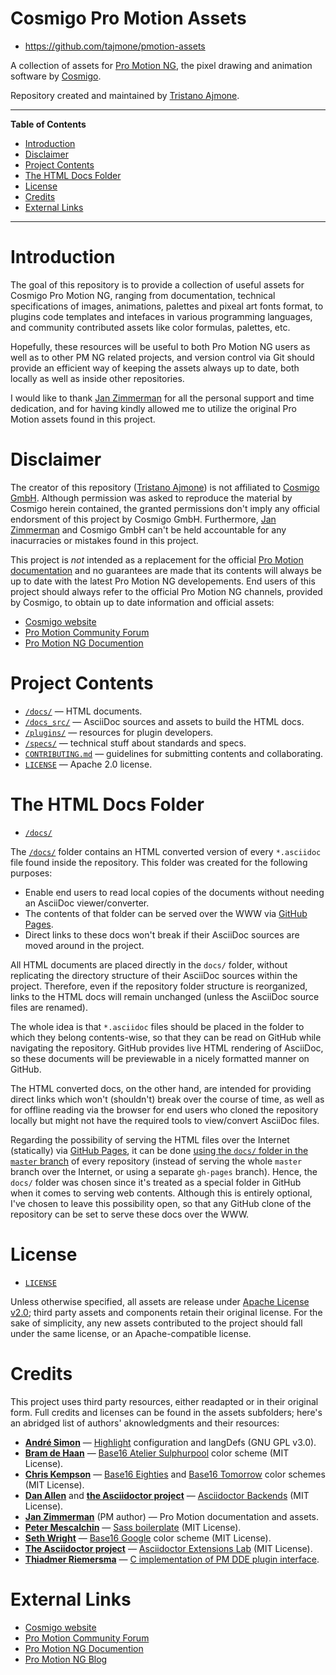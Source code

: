 # Cosmigo Pro Motion Assets

- https://github.com/tajmone/pmotion-assets

A collection of assets for [Pro Motion NG], the pixel drawing and animation software by [Cosmigo].

Repository created and maintained by [Tristano Ajmone].


-----

**Table of Contents**

<!-- MarkdownTOC autolink="true" bracket="round" autoanchor="false" lowercase="only_ascii" uri_encoding="true" levels="1,2,3" -->

- [Introduction](#introduction)
- [Disclaimer](#disclaimer)
- [Project Contents](#project-contents)
- [The HTML Docs Folder](#the-html-docs-folder)
- [License](#license)
- [Credits](#credits)
- [External Links](#external-links)

<!-- /MarkdownTOC -->

-----

# Introduction

The goal of this repository is to provide a collection of useful assets for Cosmigo Pro Motion NG, ranging from documentation, technical specifications of images, animations, palettes and pixeal art fonts format, to plugins code templates and intefaces in various programming languages, and community contributed assets like color formulas, palettes, etc.

Hopefully, these resources will be useful to both Pro Motion NG users as well as to other PM NG related projects, and version control via Git should provide an efficient way of keeping the assets always up to date, both locally as well as inside other repositories.

I would like to thank [Jan Zimmerman] for all the personal support and time dedication, and for having kindly allowed me to utilize the original Pro Motion assets found in this project.


# Disclaimer

The creator of this repository ([Tristano Ajmone]) is not affiliated to [Cosmigo GmbH]. Although permission was asked to reproduce the material by Cosmigo herein contained, the granted permissions don't imply any official endorsment of this project by Cosmigo GmbH. Furthermore, [Jan Zimmerman] and Cosmigo GmbH can't be held accountable for any inacurracies or mistakes found in this project.

This project is _not_ intended as a replacement for the official [Pro Motion documentation][PM Docs] and no guarantees are made that its contents will always be up to date with the latest Pro Motion NG developements. End users of this project should always refer to the official Pro Motion NG channels, provided by Cosmigo, to obtain up to date information and official assets:

- [Cosmigo website][Cosmigo]
- [Pro Motion Community Forum][PM Forum]
- [Pro Motion NG Documention][PM Docs]

# Project Contents

- [`/docs/`][docs] — HTML documents.
- [`/docs_src/`][docs_src] — AsciiDoc sources and assets to build the HTML docs.
- [`/plugins/`][plugins] — resources for plugin developers.
- [`/specs/`][specs] — technical stuff about standards and specs.
- [`CONTRIBUTING.md`][CONTRIBUTING] — guidelines for submitting contents and collaborating.
- [`LICENSE`][LICENSE] — Apache 2.0 license.

# The HTML Docs Folder

- [`/docs/`][docs]

The [`/docs/`][docs] folder contains an HTML converted version of every `*.asciidoc` file found inside the repository. This folder was created for the following purposes:

- Enable end users to read local copies of the documents without needing an AsciiDoc viewer/converter.
- The contents of that folder can be served over the WWW via [GitHub Pages].
- Direct links to these docs won't break if their AsciiDoc sources are moved around in the project.

All HTML documents are placed directly in the `docs/` folder, without replicating the directory structure of their AsciiDoc sources within the project. Therefore, even if the repository folder structure is reorganized, links to the HTML docs will remain unchanged (unless the AsciiDoc source files are renamed).

The whole idea is that `*.asciidoc` files should be placed in the folder to which they belong contents-wise, so that they can be read on GitHub while navigating the repository. GitHub provides live HTML rendering of AsciiDoc, so these documents will be previewable in a nicely formatted manner on GitHub.

The HTML converted docs, on the other hand, are intended for providing direct links which won't (shouldn't) break over the course of time, as well as for offline reading via the browser for end users who cloned the repository locally but might not have the required tools to view/convert AsciiDoc files.

Regarding the possibility of serving the HTML files over the Internet (statically) via [GitHub Pages], it can be done [using the `docs/` folder in the `master` branch][GHP How] of every repository (instead of serving the whole `master` branch over the Internet, or using a separate `gh-pages` branch). Hence, the `docs/` folder was chosen since it's treated as a special folder in GitHub when it comes to serving web contents. Although this is entirely optional, I've chosen to leave this possibility open, so that any GitHub clone of the repository can be set to serve these docs over the WWW.

[GHP How]: https://help.github.com/articles/configuring-a-publishing-source-for-github-pages/#publishing-your-github-pages-site-from-a-docs-folder-on-your-master-branch "Read GitHub Help on how to do this"


# License

- [`LICENSE`][LICENSE]

Unless otherwise specified, all assets are release under [Apache License v2.0]; third party assets and components retain their original license. For the sake of simplicity, any new assets contributed to the project should fall under the same license, or an Apache-compatible license.


# Credits

This project uses third party resources, either readapted or in their original form. Full credits and licenses can be found in the assets subfolders; here's an abridged list of authors' aknowledgments and their resources:

- __[André Simon]__ — [Highlight] configuration and langDefs (GNU GPL v3.0).
- __[Bram de Haan]__ — [Base16 Atelier Sulphurpool] color scheme (MIT License).
- __[Chris Kempson]__ — [Base16 Eighties] and [Base16 Tomorrow] color schemes (MIT License).
- __[Dan Allen]__ and __[the Asciidoctor project]__ — [Asciidoctor Backends] (MIT License).
- __[Jan Zimmerman]__ (PM author) — Pro Motion documentation and assets.
- __[Peter Mescalchin]__ — [Sass boilerplate] (MIT License).
- __[Seth Wright]__ — [Base16 Google] color scheme (MIT License).
- __[The Asciidoctor project]__ — [Asciidoctor Extensions Lab] (MIT License).
- __[Thiadmer Riemersma]__ — [C implementation of PM DDE plugin interface][C DDE].

# External Links

- [Cosmigo website][Cosmigo]
- [Pro Motion Community Forum][PM Forum]
- [Pro Motion NG Documention][PM Docs]
- [Pro Motion NG Blog][PM Blog]

<!-----------------------------------------------------------------------------
                               REFERENCE LINKS                                
------------------------------------------------------------------------------>

<!-- project files & folders -->

[docs]:     ./docs/     "Navigate to folder"
[docs_src]: ./docs_src/ "Navigate to folder"
[plugins]:  ./plugins/  "Navigate to folder"
[specs]:    ./specs/    "Navigate to folder"

[C DDE]: ./docs/DDE_C.html "View document"
[CONTRIBUTING]:  ./CONTRIBUTING.md   "Read the contributors' guidelines"
[LICENSE]:  ./LICENSE   "View file"


<!-- Cosmigo & PM -->

[Cosmigo GmbH]: https://www.cosmigo.com/pixel_animation_software/support "More info about Cosmigo GmbH"
[Cosmigo]: https://www.cosmigo.com/ "Visit Cosmigo website"
[Pro Motion NG]: https://www.cosmigo.com/ "Visit Pro Motion NG website"
[Pro Motion]: https://www.cosmigo.com/ "Visit Pro Motion website"

[PM Docs]: https://www.cosmigo.com/promotion/docs/onlinehelp/main.htm "View Pro Motion NG documentation online"
[PM Forum]: https://community.cosmigo.com/ "Visit the Cosmigo community forum"
[PM Blog]: https://www.cosmigo.com/blog "Visit Cosmigo official blog"

<!-- people -->

[André Simon]: http://www.andre-simon.de "Visit André Simon's website"
[Bram de Haan]: https://atelierbramdehaan.nl "Visit Bram de Haan's website"
[Chris Kempson]: http://chriskempson.com "Visit Chris Kempson's website"
[Dan Allen]: https://github.com/allenan "Visit Dan Allen's GitHub profile"
[Jan Zimmerman]: https://github.com/jan-cosmigo "Visit Jan Zimmerman's GitHub profile"
[Peter Mescalchin]: http://magnetikonline.com "Visit Peter Mescalchin's website"
[Seth Wright]: http://sethawright.com "Visit Seth Wright's website"
[Thiadmer Riemersma]: http://www.compuphase.com/ "Visit Thiadmer Riemersma's website CompuPhase.com"
[Tristano Ajmone]: https://github.com/tajmone "Visit Tristano Ajmone's profile on GitHub"

<!-- organizations -->

[The Asciidoctor project]: https://github.com/asciidoctor/ "Visit the Asciidoctor project on GitHub"

<!-- 3rd party resources -->

[base16-builder]: https://github.com/chriskempson/base16-builder

[Base16 Atelier Sulphurpool]: https://github.com/chriskempson/base16-builder/blob/master/schemes/atelier-sulphurpool.yml "View upstream source file"
[Base16 Eighties]: https://github.com/chriskempson/base16-builder/blob/master/schemes/eighties.yml "View upstream source file"
[Base16 Google]: https://github.com/chriskempson/base16-builder/blob/master/schemes/google.yml "View upstream source file"
[Base16 Tomorrow]: https://github.com/chriskempson/base16-builder/blob/master/schemes/tomorrow.yml "View upstream source file"


[Highlight]: http://www.andre-simon.de/doku/highlight/en/highlight.php "Visit Highlight website"

[Sass boilerplate]: https://github.com/magnetikonline/sass-boilerplate "Visit Sass boilerplate repository"

[Asciidoctor Extensions Lab]: https://github.com/asciidoctor/asciidoctor-extensions-lab/ "Visit the Asciidoctor Extensions Lab project"

[Asciidoctor Backends]: https://github.com/asciidoctor/asciidoctor-backends "Visit the Asciidoctor Backends project"

<!-- References -->

[GitHub Pages]: https://pages.github.com/ "Visit GitHub Pages website"

<!-- licenses -->

[Apache License v2.0]: http://www.apache.org/licenses/LICENSE-2.0 "View the full text of the Apache License v2.0 at www.apache.org"


<!-- EOF -->